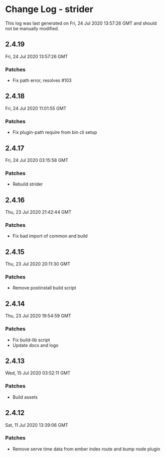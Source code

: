 # Change Log - strider

This log was last generated on Fri, 24 Jul 2020 13:57:26 GMT and should not be manually modified.

## 2.4.19
Fri, 24 Jul 2020 13:57:26 GMT

### Patches

- Fix path error, resolves #103

## 2.4.18
Fri, 24 Jul 2020 11:01:55 GMT

### Patches

- Fix plugin-path require from bin cli setup

## 2.4.17
Fri, 24 Jul 2020 03:15:58 GMT

### Patches

- Rebuild strider

## 2.4.16
Thu, 23 Jul 2020 21:42:44 GMT

### Patches

- Fix bad import of common and build

## 2.4.15
Thu, 23 Jul 2020 20:11:30 GMT

### Patches

- Remove postinstall build script

## 2.4.14
Thu, 23 Jul 2020 19:54:59 GMT

### Patches

- Fix build-lib script
- Update docs and logo

## 2.4.13
Wed, 15 Jul 2020 03:52:11 GMT

### Patches

- Build assets

## 2.4.12
Sat, 11 Jul 2020 13:39:06 GMT

### Patches

- Remove serve time data from ember index route and bump node plugin

